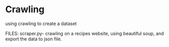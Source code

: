 # Crawling
using crawling to create a dataset

FILES:
scraper.py- 
crawling on a recipes website, using beautiful soup, and export the data to json file.
